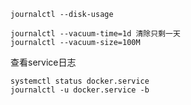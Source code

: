 
```
journalctl --disk-usage

journalctl --vacuum-time=1d 清除只剩一天
journalctl --vacuum-size=100M
```

查看service日志
```
systemctl status docker.service
journalctl -u docker.service -b
```
